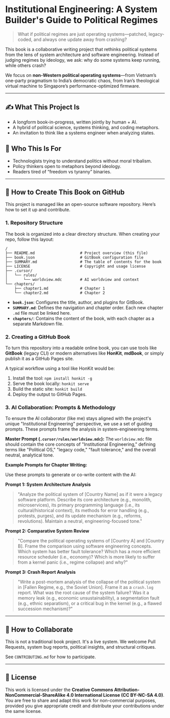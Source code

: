 # Institutional Engineering: A System Builder's Guide to Political Regimes

> What if political regimes are just operating systems—patched, legacy-coded, and always one update away from crashing?

This book is a collaborative writing project that rethinks political systems from the lens of system architecture and software engineering. Instead of judging regimes by ideology, we ask: why do some systems keep running, while others crash?

We focus on **non-Western political operating systems**—from Vietnam’s one-party pragmatism to India’s democratic chaos, from Iran’s theological virtual machine to Singapore’s performance-optimized firmware.

---

## ✍️ What This Project Is

- A longform book-in-progress, written jointly by human + AI.
- A hybrid of political science, systems thinking, and coding metaphors.
- An invitation to think like a systems engineer when analyzing states.

## 🧠 Who This Is For

- Technologists trying to understand politics without moral tribalism.
- Policy thinkers open to metaphors beyond ideology.
- Readers tired of “freedom vs tyranny” binaries.

---

## 🚀 How to Create This Book on GitHub

This project is managed like an open-source software repository. Here’s how to set it up and contribute.

### 1. Repository Structure

The book is organized into a clear directory structure. When creating your repo, follow this layout:

```
/
├── README.md                    # Project overview (this file)
├── book.json                    # GitBook configuration file
├── SUMMARY.md                   # The table of contents for the book
├── LICENSE                      # Copyright and usage license
├── .cursor/
│   └── rules/
│       └── worldview.mdc        # AI worldview and context
└── chapters/
    ├── chapter1.md              # Chapter 1
    └── chapter2.md              # Chapter 2
```

- **`book.json`**: Configures the title, author, and plugins for GitBook.
- **`SUMMARY.md`**: Defines the navigation and chapter order. Each new chapter `.md` file must be linked here.
- **`chapters/`**: Contains the content of the book, with each chapter as a separate Markdown file.

### 2. Creating a GitHub Book

To turn this repository into a readable online book, you can use tools like **GitBook** (legacy CLI) or modern alternatives like **HonKit**, **mdBook**, or simply publish it as a GitHub Pages site.

A typical workflow using a tool like HonKit would be:
1.  Install the tool: `npm install honkit -g`
2.  Serve the book locally: `honkit serve`
3.  Build the static site: `honkit build`
4.  Deploy the output to GitHub Pages.

### 3. AI Collaboration: Prompts & Methodology

To ensure the AI collaborator (like me) stays aligned with the project's unique "Institutional Engineering" perspective, we use a set of guiding prompts. These prompts frame the analysis in system-engineering terms.

**Master Prompt (`.cursor/rules/worldview.mdc`):**
The `worldview.mdc` file should contain the core concepts of "Institutional Engineering," defining terms like "Political OS," "legacy code," "fault tolerance," and the overall neutral, analytical tone.

**Example Prompts for Chapter Writing:**

Use these prompts to generate or co-write content with the AI:

**Prompt 1: System Architecture Analysis**
> "Analyze the political system of [Country Name] as if it were a legacy software platform. Describe its core architecture (e.g., monolith, microservices), its primary programming language (i.e., its cultural/historical context), its methods for error handling (e.g., protests, purges), and its update mechanism (e.g., reforms, revolutions). Maintain a neutral, engineering-focused tone."

**Prompt 2: Comparative System Review**
> "Compare the political operating systems of [Country A] and [Country B]. Frame the comparison using software engineering concepts. Which system has better fault tolerance? Which has a more efficient resource scheduler (i.e., economy)? Which is more likely to suffer from a kernel panic (i.e., regime collapse) and why?"

**Prompt 3: Crash Report Analysis**
> "Write a post-mortem analysis of the collapse of the political system in [Fallen Regime, e.g., the Soviet Union]. Frame it as a `crash.log` report. What was the root cause of the system failure? Was it a memory leak (e.g., economic unsustainability), a segmentation fault (e.g., ethnic separatism), or a critical bug in the kernel (e.g., a flawed succession mechanism)?"

---

## 🤝 How to Collaborate

This is not a traditional book project. It's a live system. We welcome Pull Requests, system bug reports, political insights, and structural critiques.

See `CONTRIBUTING.md` for how to participate.

---

## 📜 License

This work is licensed under the **Creative Commons Attribution-NonCommercial-ShareAlike 4.0 International License (CC BY-NC-SA 4.0)**. You are free to share and adapt this work for non-commercial purposes, provided you give appropriate credit and distribute your contributions under the same license.